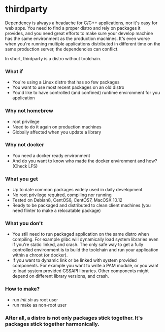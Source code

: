 # thirdparty
Dependency is always a headache for C/C++ applications, nor it's easy for web apps.
You need to find a proper distro and rely on packages it provides, and you need great
efforts to make sure your develop machine has the same environment as the production
machines. It's even worse when you're running multiple applications distributed in
different time on the same production server, the dependencies can conflict.

In short, thirdparty is a distro without toolchain.

### What if
* You're using a Linux distro that has so few packages
* You want to use most recent packages on an old distro
* You'd like to have controlled (and confined) runtime environment for you application

### Why not homebrew
* root privilege
* Need to do it again on production machines
* Globally affected when you update a library

### Why not docker
* You need a docker ready environment
* And do you want to know who made the docker environment and how? (Check LFS)

### What you get
* Up to date common packages widely used in daily development
* No root privilege required, compiling nor running
* Tested on Debian8, CentOS6, CentOS7, MacOSX 10.12
* Ready to be packaged and distributed to clean client machines (you need flinter to make a relocatable package)

### What you don't
* You still need to run packaged application on the same distro when compiling.
For example glibc will dynamically load system libraries even if you're static linked, and crash.
The only safe way to get a fully controlled environment is to build the toolchain and run your application within a chroot (or docker).
* If you want to dynamic link or be linked with system provided components.
For example you want to write a PAM module, or you want to load system provided GSSAPI libraries.
Other components might depend on different library versions, and crash.

### How to make?
* run _init.sh_ as root user
* run make as non-root user

### After all, a distro is not only packages stick together. It's packages stick together harmonically.

